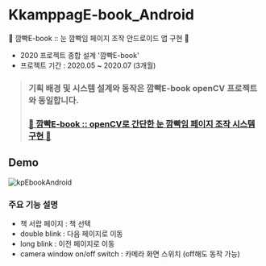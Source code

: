 # KkamppagE-book_Android
👀 깜빡E-book :: 눈 깜빡임 페이지 조작 안드로이드 앱 구현 👀
* 2020 프로젝트 종합 설계 '깜빡E-book'
* 프로젝트 기간 : 2020.05 ~ 2020.07 (3개월)

> ### 기획 배경 및 시스템 설계와 동작은 깜빡E-book openCV 프로젝트와 동일합니다.  
> ### [👀 깜빡E-book :: openCV로 간단한 눈 깜빡임 페이지 조작 시스템 구현 👀](https://github.com/chaeyun0122/KkamppagE-book_openCV)

## Demo
![kpEbookAndroid](https://user-images.githubusercontent.com/79209568/111672540-68694e80-885d-11eb-9ff6-656600d17232.gif)

### 주요 기능 설명
* 책 서랍 페이지 : 책 선택
* double blink : 다음 페이지로 이동
* long blink : 이전 페이지로 이동
* camera window on/off switch : 카메라 화면 스위치 (off해도 동작 가능)

